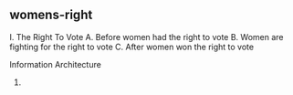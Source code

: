 ## womens-right
I. The Right To Vote 
A. Before women had the right to vote
B. Women are fighting for the right to vote 
C. After women won the right to vote 

Information Architecture

1.
